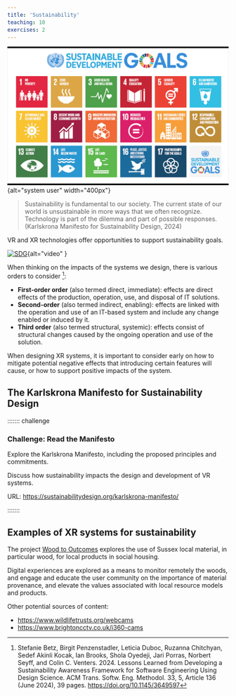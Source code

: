 ```yaml
---
title: 'Sustainability'
teaching: 10
exercises: 2
---
```


![Sustainable Development Goals](fig/sdg.jpg){alt="system user" width="400px"}

> Sustainability is fundamental to our society. The current state of our world is unsustainable in more ways that we often recognize. Technology is part of the dilemma and part of possible responses. (Karlskrona Manifesto for Sustainability Design, 2024)

VR and XR technologies offer opportunities to support sustainability goals.

[![SDG](https://i.ytimg.com/vi/qfOgdj4Okdw/hqdefault.jpg)](https://www.youtube.com/watch?v=qfOgdj4Okdw "SDG video &copy; Sustainability Illustrated"){alt="video" }

When thinking on the impacts of the systems we design, there is
various orders to consider [^1]:

- **First-order order** (also termed direct, immediate): effects are direct effects of the production, operation, use, and disposal of IT solutions.
- **Second-order**  (also termed indirect, enabling): effects are linked with the operation and use of an IT-based system and include any change enabled or induced by it.
- **Third order** (also termed structural, systemic): effects consist of structural changes caused by 
the ongoing operation and use of the solution.

When designing XR systems, it is important to consider early on 
how to mitigate potential negative effects that introducing certain features will cause, 
or how to support positive impacts of the system.


## The Karlskrona Manifesto for Sustainability Design

::::::: challenge
### Challenge: Read the Manifesto

Explore the Karlskrona Manifesto, including the proposed
principles and commitments.

Discuss how sustainability impacts the design and development of VR systems.

URL: https://sustainabilitydesign.org/karlskrona-manifesto/


:::::::

## Examples of XR systems for sustainability

The project [Wood to Outcomes](https://community21.org/casestudies/44886_woods_to_outcomes) explores the use of Sussex local material, 
in particular wood, 
for local products in social housing.

Digital experiences are explored as a means to 
monitor remotely the woods, and 
engage and 
educate the user community 
on the importance of material 
provenance, and elevate the values associated with
local resource models and products.

Other potential sources of content:

- https://www.wildlifetrusts.org/webcams
- https://www.brightoncctv.co.uk/i360-cams


[^1]: Stefanie Betz, Birgit Penzenstadler, Leticia Duboc, Ruzanna Chitchyan, Sedef Akinli Kocak, Ian Brooks, Shola Oyedeji, Jari Porras, Norbert Seyff, and Colin C. Venters. 2024. Lessons Learned from Developing a Sustainability Awareness Framework for Software Engineering Using Design Science. ACM Trans. Softw. Eng. Methodol. 33, 5, Article 136 (June 2024), 39 pages. https://doi.org/10.1145/3649597

